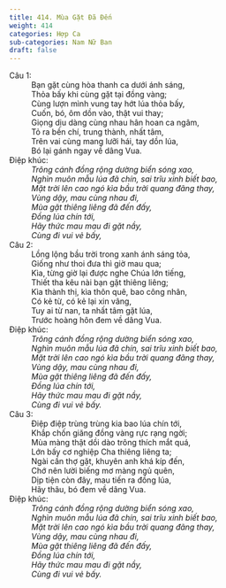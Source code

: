 ```yaml
---
title: 414. Mùa Gặt Đã Đến
weight: 414
categories: Hợp Ca
sub-categories: Nam Nữ Ban
draft: false
---
```

<dl><dt>Câu 1:</dt><dd data-verse="1">Bạn gặt cùng hòa thanh ca dưới ánh sáng, <br/>Thỏa bấy khi cùng gặt tại đồng vàng; <br/>Cùng lượn mình vung tay hớt lúa thỏa bấy, <br/>Cuốn, bó, ôm dồn vào, thật vui thay; <br/>Giọng dịu dàng cùng nhau hân hoan ca ngâm, <br/>Tỏ ra bền chí, trung thành, nhất tâm, <br/>Trên vai cùng mang lưỡi hái, tay dồn lúa, <br/>Bó lại gánh ngay về dâng Vua. </dd><dt>Điệp khúc:</dt><dd data-chorus="1"><em>Trông cánh đồng rộng dường biển sóng xao, <br/>Nghìn muôn mẫu lúa đã chín, sai trĩu xinh biết bao, <br/>Mặt trời lên cao ngó kìa bầu trời quang đãng thay, <br/>Vùng dậy, mau cùng nhau đi, <br/>Mùa gặt thiêng liêng đã đến đấy, <br/>Đồng lúa chín tới, <br/>Hãy thức mau mau đi gặt nầy, <br/>Cùng đi vui vẻ bấy, </em></dd><dt>Câu 2:</dt><dd data-verse="2">Lồng lộng bầu trời trong xanh ánh sáng tỏa, <br/>Giống như thoi đưa thì giờ mau qua; <br/>Kìa, từng giờ lại được nghe Chúa lớn tiếng, <br/>Thiết tha kêu nài bạn gặt thiêng liêng; <br/>Kìa thành thị, kìa thôn quê, bao công nhân, <br/>Có kẻ từ, có kẻ lại xin vâng, <br/>Tuy ai từ nan, ta nhất tâm gặt lúa, <br/>Trước hoàng hôn đem về dâng Vua. </dd><dt>Điệp khúc:</dt><dd data-chorus="1"><em>Trông cánh đồng rộng dường biển sóng xao, <br/>Nghìn muôn mẫu lúa đã chín, sai trĩu xinh biết bao, <br/>Mặt trời lên cao ngó kìa bầu trời quang đãng thay, <br/>Vùng dậy, mau cùng nhau đi, <br/>Mùa gặt thiêng liêng đã đến đấy, <br/>Đồng lúa chín tới, <br/>Hãy thức mau mau đi gặt nầy, <br/>Cùng đi vui vẻ bấy. </em></dd><dt>Câu 3:</dt><dd data-verse="3">Điệp điệp trùng trùng kia bao lúa chín tới, <br/>Khắp chốn giăng đồng vàng rực rạng ngời; <br/>Mùa màng thật dồi dào trông thích mắt quá, <br/>Lớn bấy cơ nghiệp Cha thiêng liêng ta; <br/>Ngài cần thợ gặt, khuyên anh khá kíp đến, <br/>Chớ nên lười biếng mơ màng ngủ quên, <br/>Dịp tiện còn đây, mau tiến ra đồng lúa, <br/>Hãy thâu, bó đem về dâng Vua. </dd><dt>Điệp khúc:</dt><dd data-chorus="1"><em>Trông cánh đồng rộng dường biển sóng xao, <br/>Nghìn muôn mẫu lúa đã chín, sai trĩu xinh biết bao, <br/>Mặt trời lên cao ngó kìa bầu trời quang đãng thay, <br/>Vùng dậy, mau cùng nhau đi, <br/>Mùa gặt thiêng liêng đã đến đấy, <br/>Đồng lúa chín tới, <br/>Hãy thức mau mau đi gặt nầy, <br/>Cùng đi vui vẻ bấy. </em></dd></dl>